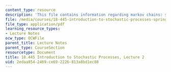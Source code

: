 ```yaml
---
content_type: resource
description: 'This file contains information regarding markov chains: stationary distribution.'
file: /media/courses/18-445-introduction-to-stochastic-processes-spring-2015/2edaa8542469ce692226813a8bd1ec88_MIT18_445S15_lecture2.pdf
file_type: application/pdf
learning_resource_types:
- Lecture Notes
ocw_type: OCWFile
parent_title: Lecture Notes
parent_type: CourseSection
resourcetype: Document
title: 18.445 Introduction to Stochastic Processes, Lecture 2
uid: 2edaa854-2469-ce69-2226-813a8bd1ec88
---
```

